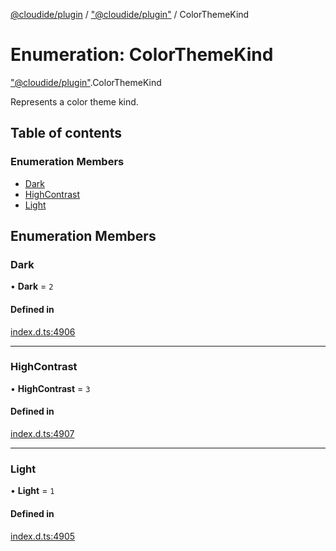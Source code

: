[@cloudide/plugin](../README.md) / ["@cloudide/plugin"](../modules/_cloudide_plugin_.md) / ColorThemeKind

# Enumeration: ColorThemeKind

["@cloudide/plugin"](../modules/_cloudide_plugin_.md).ColorThemeKind

Represents a color theme kind.

## Table of contents

### Enumeration Members

- [Dark](cloudide_plugin_.ColorThemeKind.md#dark)
- [HighContrast](cloudide_plugin_.ColorThemeKind.md#highcontrast)
- [Light](cloudide_plugin_.ColorThemeKind.md#light)

## Enumeration Members

### Dark

• **Dark** = ``2``

#### Defined in

[index.d.ts:4906](https://github.com/shuyaqian/cloudide-plugin-api/blob/26b31b9/index.d.ts#L4906)

___

### HighContrast

• **HighContrast** = ``3``

#### Defined in

[index.d.ts:4907](https://github.com/shuyaqian/cloudide-plugin-api/blob/26b31b9/index.d.ts#L4907)

___

### Light

• **Light** = ``1``

#### Defined in

[index.d.ts:4905](https://github.com/shuyaqian/cloudide-plugin-api/blob/26b31b9/index.d.ts#L4905)
